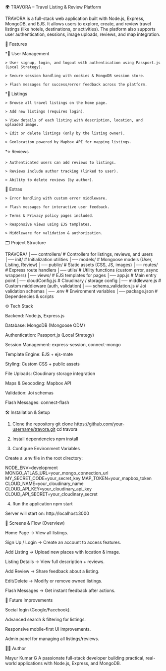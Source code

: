 🌍 TRAVORA – Travel Listing & Review Platform

TRAVORA is a full-stack web application built with Node.js, Express, MongoDB, and EJS.
It allows users to explore, create, and review travel listings (like hotels, destinations, or activities).
The platform also supports user authentication, sessions, image uploads, reviews, and map integration.

🚀 Features

  *🔑 User Management

    > User signup, login, and logout with authentication using Passport.js (Local Strategy).
    
    > Secure session handling with cookies & MongoDB session store.
    
    > Flash messages for success/error feedback across the platform.

  *🏨 Listings

    > Browse all travel listings on the home page.
    
    > Add new listings (requires login).
    
    > View details of each listing with description, location, and uploaded image.
    
    > Edit or delete listings (only by the listing owner).
    
    > Geolocation powered by Mapbox API for mapping listings.

  *⭐ Reviews

    > Authenticated users can add reviews to listings.
    
    > Reviews include author tracking (linked to user).
    
    > Ability to delete reviews (by author).

📌 Extras

    > Error handling with custom error middleware.
    
    > Flash messages for interactive user feedback.
    
    > Terms & Privacy policy pages included.
    
    > Responsive views using EJS templates.
    
    > Middleware for validation & authorization.


🗂️ Project Structure

TRAVORA/
│── controllers/       # Controllers for listings, reviews, and users
│── init/              # Initialization utilities
│── models/            # Mongoose models (User, Listing, Review)
│── public/            # Static assets (CSS, JS, images)
│── routes/            # Express route handlers
│── utils/             # Utility functions (custom error, async wrappers)
│── views/             # EJS templates for pages
│── app.js             # Main entry point
│── cloudConfig.js     # Cloudinary / storage config
│── middleware.js      # Custom middleware (auth, validation)
│── schema_validation.js # Joi validation schemas
│── .env               # Environment variables
│── package.json       # Dependencies & scripts


⚙️ Tech Stack

  Backend: Node.js, Express.js
  
  Database: MongoDB (Mongoose ODM)
  
  Authentication: Passport.js (Local Strategy)
  
  Session Management: express-session, connect-mongo
  
  Template Engine: EJS + ejs-mate
  
  Styling: Custom CSS + public assets
  
  File Uploads: Cloudinary storage integration
  
  Maps & Geocoding: Mapbox API
  
  Validation: Joi schemas
  
  Flash Messages: connect-flash

🛠️ Installation & Setup

1. Clone the repository
git clone https://github.com/your-username/travora.git
cd travora

2. Install dependencies
npm install

3. Configure Environment Variables

Create a .env file in the root directory:

NODE_ENV=development
MONGO_ATLAS_URL=your_mongo_connection_url
MY_SECRET_CODE=your_secret_key
MAP_TOKEN=your_mapbox_token
CLOUD_NAME=your_cloudinary_name
CLOUD_API_KEY=your_cloudinary_api_key
CLOUD_API_SECRET=your_cloudinary_secret

4. Run the application
npm start


Server will start on: http://localhost:3000

📸 Screens & Flow (Overview)

Home Page → View all listings.

Sign Up / Login → Create an account to access features.

Add Listing → Upload new places with location & image.

Listing Details → View full description + reviews.

Add Review → Share feedback about a listing.

Edit/Delete → Modify or remove owned listings.

Flash Messages → Get instant feedback after actions.


🌟 Future Improvements

Social login (Google/Facebook).

Advanced search & filtering for listings.

Responsive mobile-first UI improvements.

Admin panel for managing all listings/reviews.

👨‍💻 Author

Mayur Kumar G
A passionate full-stack developer building practical, real-world applications with Node.js, Express, and MongoDB.
